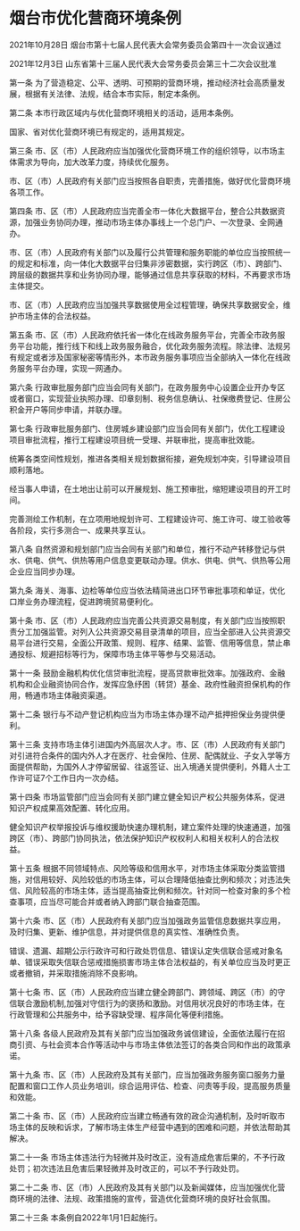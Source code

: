 # 烟台市优化营商环境条例

2021年10月28日 烟台市第十七届人民代表大会常务委员会第四十一次会议通过

2021年12月3日 山东省第十三届人民代表大会常务委员会第三十二次会议批准



第一条 为了营造稳定、公平、透明、可预期的营商环境，推动经济社会高质量发展，根据有关法律、法规，结合本市实际，制定本条例。

第二条 本市行政区域内与优化营商环境相关的活动，适用本条例。

国家、省对优化营商环境已有规定的，适用其规定。

第三条 市、区（市）人民政府应当加强优化营商环境工作的组织领导，以市场主体需求为导向，加大改革力度，持续优化服务。

市、区（市）人民政府有关部门应当按照各自职责，完善措施，做好优化营商环境各项工作。

第四条 市、区（市）人民政府应当完善全市一体化大数据平台，整合公共数据资源，加强业务协同办理，推动市场主体办事线上一个总门户、一次登录、全网通办。

市、区（市）人民政府有关部门以及履行公共管理和服务职能的单位应当按照统一的规定和标准，向一体化大数据平台归集非涉密数据，实行跨区（市）、跨部门、跨层级的数据共享和业务协同办理，能够通过信息共享获取的材料，不再要求市场主体提交。

市、区（市）人民政府应当加强共享数据使用全过程管理，确保共享数据安全，维护市场主体的合法权益。

第五条 市、区（市）人民政府依托省一体化在线政务服务平台，完善全市政务服务平台功能，推行线下和线上政务服务融合，优化政务服务流程。除法律、法规另有规定或者涉及国家秘密等情形外，本市政务服务事项应当全部纳入一体化在线政务服务平台办理，实现一网通办。

第六条 行政审批服务部门应当会同有关部门，在政务服务中心设置企业开办专区或者窗口，实现营业执照办理、印章刻制、税务信息确认、社保缴费登记、住房公积金开户等同步申请，并联办理。

第七条 行政审批服务部门、住房城乡建设部门应当会同有关部门，优化工程建设项目审批流程，推行工程建设项目统一受理、并联审批，提高审批效能。

统筹各类空间性规划，推进各类相关规划数据衔接，避免规划冲突，引导建设项目顺利落地。

经当事人申请，在土地出让前可以开展规划、施工预审批，缩短建设项目的开工时间。

完善测绘工作机制，在立项用地规划许可、工程建设许可、施工许可、竣工验收等各阶段，实行多测合一、成果共享互认。

第八条 自然资源和规划部门应当会同有关部门和单位，推行不动产转移登记与供水、供电、供气、供热等用户信息变更联动办理。供水、供电、供气、供热等公用企业应当同步办理。

第九条 海关、海事、边检等单位应当依法精简进出口环节审批事项和单证，优化口岸业务办理流程，促进跨境贸易便利化。

第十条 市、区（市）人民政府应当完善公共资源交易制度，有关部门应当按照职责分工加强监管。对列入公共资源交易目录清单的项目，应当全部进入公共资源交易平台进行交易，全面公开政策、规则、程序、结果、监管、信用等信息，禁止串通投标、规避招标等行为，保障市场主体平等参与交易活动。

第十一条 鼓励金融机构优化信贷审批流程，提高贷款审批效率。加强政府、金融机构和企业融资协同合作，发挥应急纾困（转贷）基金、政府性融资担保机构的作用，畅通市场主体融资渠道。

第十二条 银行与不动产登记机构应当为市场主体办理不动产抵押担保业务提供便利。

第十三条 支持市场主体引进国内外高层次人才。市、区（市）人民政府有关部门对引进符合条件的国内外人才在医疗、社会保险、住房、配偶就业、子女入学等方面提供帮助，为国外人才停留居留、往返签证、出入境通关提供便利，外籍人士工作许可证7个工作日内一次办结。

第十四条 市场监管部门应当会同有关部门建立健全知识产权公共服务体系，促进知识产权成果高效配置、转化应用。

健全知识产权举报投诉与维权援助快速办理机制，建立案件处理的快速通道，加强跨区（市）、跨部门协同执法，依法保护知识产权权利人和相关权利人的合法权益。

第十五条 根据不同领域特点、风险等级和信用水平，对市场主体采取分类监管措施，对信用较好、风险较低的市场主体，可以合理降低抽查比例和频次；对违法失信、风险较高的市场主体，适当提高抽查比例和频次。针对同一检查对象的多个检查事项，应当尽可能合并或者纳入跨部门联合抽查范围。

第十六条 市、区（市）人民政府有关部门应当加强政务监管信息数据共享应用，及时归集、更新、维护信息，并对提供信息的真实性、准确性负责。

错误、遗漏、超期公示行政许可和行政处罚信息、错误认定失信联合惩戒对象名单、错误采取失信联合惩戒措施损害市场主体合法权益的，有关单位应当及时更正或者撤销，并采取措施消除不良影响。

第十七条 市、区（市）人民政府应当建立健全跨部门、跨领域、跨区（市）的守信联合激励机制,加强对守信行为的褒扬和激励。对信用状况良好的市场主体，在行政管理和公共服务中，给予容缺受理、程序简化等便利措施。

第十八条 各级人民政府及其有关部门应当加强政务诚信建设，全面依法履行在招商引资、与社会资本合作等活动中与市场主体依法签订的各类合同和作出的政策承诺。

第十九条 市、区（市）人民政府及其有关部门，应当加强政务服务窗口服务力量配置和窗口工作人员业务培训，综合运用评估、检查、问责等手段，提高服务质量和效能。

第二十条 市、区（市）人民政府应当建立畅通有效的政企沟通机制，及时听取市场主体的反映和诉求，了解市场主体生产经营中遇到的困难和问题，并依法帮助其解决。

第二十一条 市场主体违法行为轻微并及时改正，没有造成危害后果的，不予行政处罚；初次违法且危害后果轻微并及时改正的，可以不予行政处罚。

第二十二条 市、区（市）人民政府及其有关部门以及新闻媒体，应当加强优化营商环境的法律、法规、政策措施的宣传，营造优化营商环境的良好社会氛围。

第二十三条 本条例自2022年1月1日起施行。